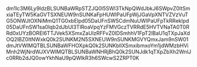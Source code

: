 dm1lc3M6Ly9ldzBLSUNBaWRpSTZJQ0l5SWl3TkNpQWdJbkJ6SWpvZ0ltSmxiaTEyTW5KaGVTSXNEUW9nSUNKaFpHUWlPaUFpWjJGaVpXNTVZVzVuTG5ONWJtOXNiMmQ1TG0xbElpd05DaUFnSW5CdmNuUWlPaUFpTkRReklpd05DaUFnSW1sa0lqb2dJbUl3TlRoaVpqYzFMVGczTVRRdE5HVTVNaTA0T0RRd0xUYzBOREl6TTJVek5XSmxZaUlzRFFvZ0lDSmhhV1FpT2lBaU1qTXpJaXdOQ2lBZ0ltNWxkQ0k2SUNKM2N5SXNEUW9nSUNKMGVYQmxJam9nSW01dmJtVWlMQTBLSUNBaWFHOXpkQ0k2SUNKbllXSmxibmxoYm1jdWMzbHViMnh2WjNrdWJXVWlMQTBLSUNBaWNHRjBhQ0k2SUNJdk1qTXpZbXh2WnlJc0RRb2dJQ0owYkhNaU9pQWlkR3h6SWcwS2ZRPT0K
